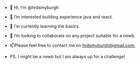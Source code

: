 - 👋 Hi, I’m @hrdsmyburgh
- 👀 I’m interested building experience java and react.
- 🌱 I’m currently learning the basics.
- 💞️ I’m looking to collaborate on any project suitable for a newb.
- 📫Please feel free to contact me on hrdsmyburgh@gmail.com, 

- PS. I might be a newb but I am always up for a challenge!

<!---
hrdsmyburgh/hrdsmyburgh is a ✨ special ✨ repository because its `README.md` (this file) appears on your GitHub profile.
You can click the Preview link to take a look at your changes.
--->
